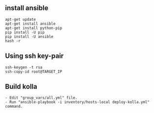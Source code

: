 
## install ansible ##

    apt-get update
    apt-get install ansible
    apt-get install python-pip
    pip install -U pip
    pip install -U ansible
    hash -r

## Using ssh key-pair ##

    ssh-keygen -t rsa
    ssh-copy-id root@TARGET_IP

## Build kolla ##

    - Edit "group_vars/all.yml" file.
    - Run "ansible-playbook -i inventory/hosts-local deploy-kolla.yml" command.


